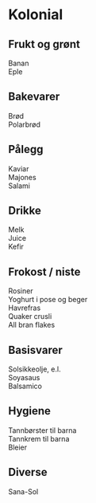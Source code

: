 #   Kolonial

##  Frukt og grønt

Banan  
Eple  

##  Bakevarer

Brød  
Polarbrød  

##  Pålegg

Kaviar  
Majones  
Salami  

##  Drikke

Melk  
Juice  
Kefir  

##  Frokost / niste

Rosiner  
Yoghurt i pose og beger  
Havrefras  
Quaker crusli  
All bran flakes  

##  Basisvarer

Solsikkeolje, e.l.  
Soyasaus  
Balsamico  

##  Hygiene

Tannbørster til barna  
Tannkrem til barna  
Bleier  

##  Diverse

Sana-Sol  
